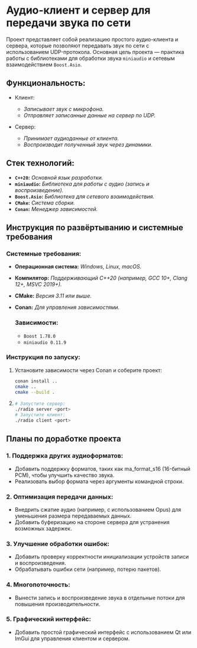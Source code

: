 # Аудио-клиент и сервер для передачи звука по сети

Проект представляет собой реализацию простого аудио-клиента и сервера, которые позволяют передавать звук по сети с использованием UDP-протокола. Основная цель проекта — практика работы с библиотеками для обработки звука ```miniaudio``` и сетевым взаимодействием ```Boost.Asio```.

## Функциональность:
- Клиент:
  - *Записывает звук с микрофона.*
  - *Отправляет записанные данные на сервер по UDP.*

- Сервер:
  - *Принимает аудиоданные от клиента.*
  - *Воспроизводит полученный звук через динамики.*

## Стек технологий:
- **```C++20```:** *Основной язык разработки.*
- **```miniaudio```:** *Библиотека для работы с аудио (запись и воспроизведение).*
- **```Boost.Asio```:** *Библиотека для сетевого взаимодействия.*
- **```CMake```:** *Система сборки.*
- **```Conan```:** *Менеджер зависимостей.*

## Инструкция по развёртыванию и системные требования
### Системные требования:
- **Операционная система:** *Windows, Linux, macOS.*
- **Компилятор:** *Поддерживающий C++20 (например, GCC 10+, Clang 12+, MSVC 2019+).*
- **CMake:** *Версия 3.11 или выше.*
- **Conan:** *Для управления зависимостями.*

  ### Зависимости:
  - ```Boost 1.78.0```
  - ```miniaudio 0.11.9```

### Инструкция по запуску:
1. Установите зависимости через Conan и соберите проект:
   ```bash
   conan install ..
   cmake ..
   cmake --build .
   ```
2. 
   ```bash
   # Запустите сервер:
   ./radio server <port>
   # Запустите клиент:
   ./radio client <port>
   ```
## Планы по доработке проекта
### 1. Поддержка других аудиоформатов:

- Добавить поддержку форматов, таких как ma_format_s16 (16-битный PCM), чтобы улучшить качество звука.
- Реализовать выбор формата через аргументы командной строки.

### 2. Оптимизация передачи данных:

- Внедрить сжатие аудио (например, с использованием Opus) для уменьшения размера передаваемых данных.
- Добавить буферизацию на стороне сервера для устранения возможных задержек.

### 3. Улучшение обработки ошибок:

- Добавить проверку корректности инициализации устройств записи и воспроизведения.
- Обрабатывать ошибки сети (например, потерю пакетов).

### 4. Многопоточность:

- Вынести запись и воспроизведение звука в отдельные потоки для повышения производительности.

### 5. Графический интерфейс:

- Добавить простой графический интерфейс с использованием Qt или ImGui для управления клиентом и сервером.

